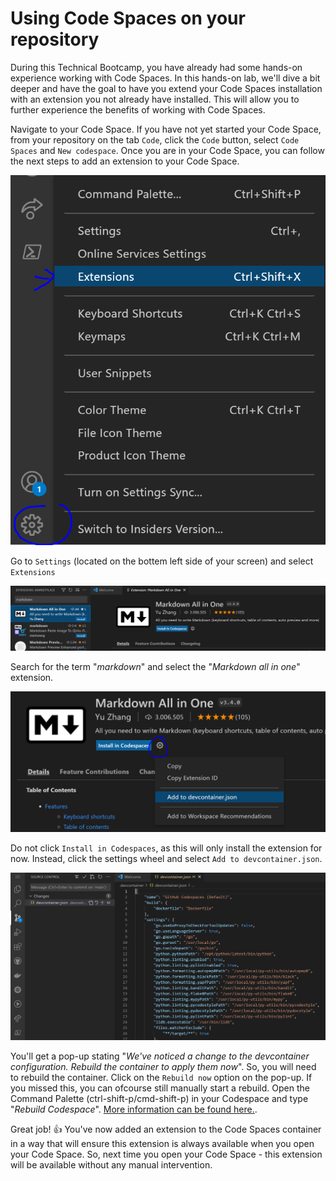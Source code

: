 # Using Code Spaces on your repository
During this Technical Bootcamp, you have already had some hands-on experience working with Code Spaces. In this hands-on lab, we'll dive a bit deeper and have the goal to have you  extend your Code Spaces installation with an extension you not already have installed. This will allow you to further experience the benefits of working with Code Spaces.

Navigate to your Code Space. If you have not yet started your Code Space, from your repository on the tab `Code`, click the `Code` button, select `Code Spaces` and `New codespace`. Once you are in your Code Space, you can follow the next steps to add an extension to your Code Space.

![Code Spaces - Settings](./images/codespacesextensions.PNG)

Go to `Settings` (located on the bottem left side of your screen) and select `Extensions` 

![Code Spaces - Search for markdown](./images/codespacesmarkdown.PNG)

Search for the term "*markdown*" and select the "*Markdown all in one*" extension.

![Code Spaces - Add to devcontainer.json](./images/codespacesaddtodevcontainer.PNG)

Do not click `Install in Codespaces`, as this will only install the extension for now. Instead, click the settings wheel and select `Add to devcontainer.json`. 

![Code Spaces - Add to devcontainer.json](./images/codespacesdevcontainer.PNG)

You'll get a pop-up stating "*We've noticed a change to the devcontainer configuration. Rebuild the container to apply them now*". So, you will need to rebuild the container. 
Click on the `Rebuild now` option on the pop-up. If you missed this, you can ofcourse still manually start a rebuild. Open the Command Palette (ctrl-shift-p/cmd-shift-p) in your Codespace and type "*Rebuild Codespace*". [More information can be found here.](https://docs.github.com/en/codespaces/customizing-your-codespace/configuring-codespaces-for-your-project#applying-changes-to-your-configuration).

Great job! :thumbsup: You've now added an extension to the Code Spaces container in a way that will ensure this extension is always available when you open your Code Space. So, next time you open your Code Space - this extension will be available without any manual intervention.
